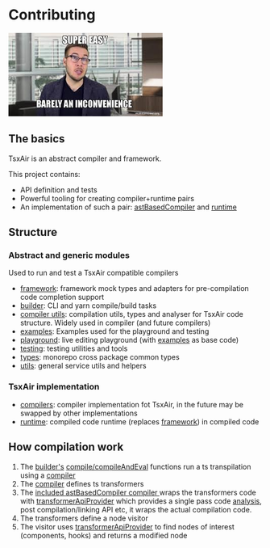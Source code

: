 # Contributing
![Supereasy](./supereasy.jpeg)

## The basics
TsxAir is an abstract compiler and framework.

This project contains:
- API definition and tests
- Powerful tooling for creating compiler+runtime pairs
- An implementation of such a pair: [astBasedCompiler](src/ast-based-compiler/index.ts) and [runtime](../packages/runtime)
## Structure
### Abstract and generic modules
Used to run and test a TsxAir compatible compilers
- [framework](../packages/framework): framework mock types and adapters for pre-compilation code completion support
- [builder](../packages/builder): CLI and yarn compile/build tasks
- [compiler utils](../packages/compiler-utils): compilation utils, types and analyser for TsxAir code structure. Widely used in compiler (and future compilers)
- [examples](../packages/examples): Examples used for the playground and testing
- [playground](../packages/playground): live editing playground (with [examples](../packages/examples) as base code)
- [testing](../packages/testing): testing utilities and tools
- [types](../packages/types): monorepo cross package common types
- [utils](../packages/utils): general service utils and helpers

### TsxAir implementation
- [compilers](../packages/compilers): compiler implementation fot TsxAir, in the future may be swapped by other implementations 
- [runtime](../packages/runtime): compiled code runtime (replaces [framework](../packages/framework)) in compiled code

## How compilation work
1. The [builder's](../packages/builder)  [compile/compileAndEval](../packages/builder/src/compile.ts) functions run a ts transpilation using a [compiler](../packages/types/src/compiler.ts)
2. The [compiler](../packages/types/src/compiler.ts) defines ts transformers
3. The [included astBasedCompiler compiler ](../packages/compilers/src/ast-based-compiler/index.ts) wraps the transformers code with  [transformerApiProvider](../packages/compiler-utils/src/ast-utils/generators/transformer-api-provider.ts) which provides a single pass code [analysis](../packages/compiler-utils/src/analyzers/analyze.ts), post compilation/linking API etc, it wraps the actual compilation code. 
4. The transformers define a node visitor
5. The visitor uses [transformerApiProvider](../packages/compiler-utils/src/ast-utils/generators/transformer-api-provider.ts) to find nodes of interest (components, hooks) and returns a modified node
